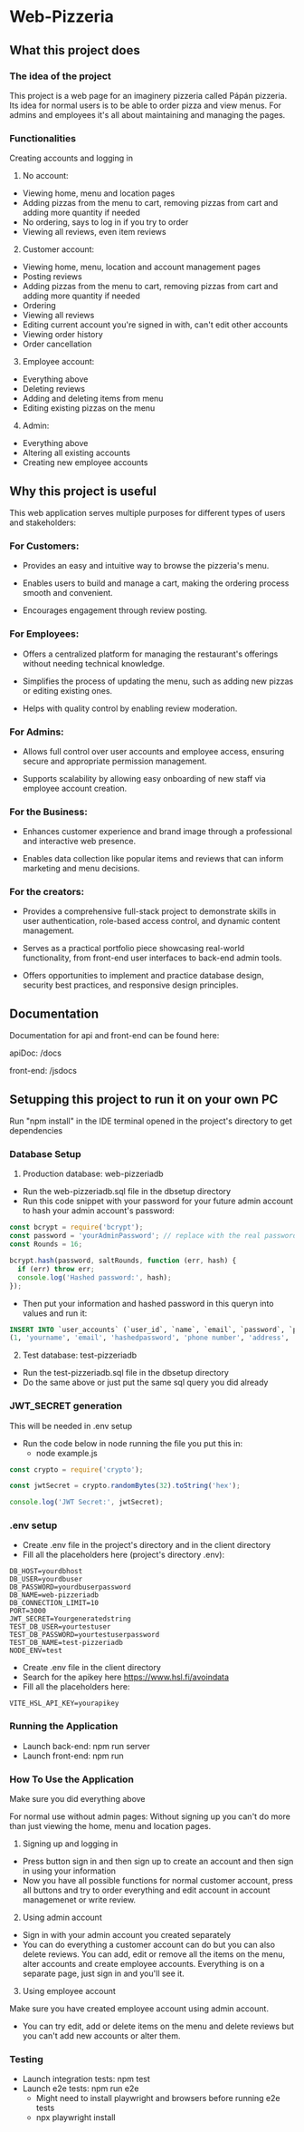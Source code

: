# Web-Pizzeria

## What this project does

### The idea of the project

This project is a web page for an imaginery pizzeria called Pápán pizzeria.
Its idea for normal users is to be able to order pizza and view menus. For admins and employees it's all about maintaining and managing the pages.

### Functionalities

Creating accounts and logging in

1. No account:

- Viewing home, menu and location pages
- Adding pizzas from the menu to cart, removing pizzas from cart and adding more quantity if needed
- No ordering, says to log in if you try to order
- Viewing all reviews, even item reviews

2. Customer account:

- Viewing home, menu, location and account management pages
- Posting reviews
- Adding pizzas from the menu to cart, removing pizzas from cart and adding more quantity if needed
- Ordering
- Viewing all reviews
- Editing current account you're signed in with, can't edit other accounts
- Viewing order history
- Order cancellation

3. Employee account:

- Everything above
- Deleting reviews
- Adding and deleting items from menu
- Editing existing pizzas on the menu

4. Admin:

- Everything above
- Altering all existing accounts
- Creating new employee accounts

## Why this project is useful

This web application serves multiple purposes for different types of users and stakeholders:

### For Customers:

- Provides an easy and intuitive way to browse the pizzeria's menu.

- Enables users to build and manage a cart, making the ordering process smooth and convenient.

- Encourages engagement through review posting.

### For Employees:

- Offers a centralized platform for managing the restaurant's offerings without needing technical knowledge.

- Simplifies the process of updating the menu, such as adding new pizzas or editing existing ones.

- Helps with quality control by enabling review moderation.

### For Admins:

- Allows full control over user accounts and employee access, ensuring secure and appropriate permission management.

- Supports scalability by allowing easy onboarding of new staff via employee account creation.

### For the Business:

- Enhances customer experience and brand image through a professional and interactive web presence.

- Enables data collection like popular items and reviews that can inform marketing and menu decisions.

### For the creators:

- Provides a comprehensive full-stack project to demonstrate skills in user authentication, role-based access control, and dynamic content management.

- Serves as a practical portfolio piece showcasing real-world functionality, from front-end user interfaces to back-end admin tools.

- Offers opportunities to implement and practice database design, security best practices, and responsive design principles.

## Documentation

Documentation for api and front-end can be found here:

apiDoc: /docs

front-end: /jsdocs

## Setupping this project to run it on your own PC

Run "npm install" in the IDE terminal opened in the project's directory to get dependencies

### Database Setup

1. Production database: web-pizzeriadb

- Run the web-pizzeriadb.sql file in the dbsetup directory
- Run this code snippet with your password for your future admin account to hash your admin account's password:

```js
const bcrypt = require('bcrypt');
const password = 'yourAdminPassword'; // replace with the real password
const Rounds = 16;

bcrypt.hash(password, saltRounds, function (err, hash) {
  if (err) throw err;
  console.log('Hashed password:', hash);
});
```

- Then put your information and hashed password in this queryn into values and run it:

```sql
INSERT INTO `user_accounts` (`user_id`, `name`, `email`, `password`, `phone_number`, `address`, `profile_picture`, `role`) VALUES
(1, 'yourname', 'email', 'hashedpassword', 'phone number', 'address', 'picture url','admin')
```

2. Test database: test-pizzeriadb

- Run the test-pizzeriadb.sql file in the dbsetup directory
- Do the same above or just put the same sql query you did already

### JWT_SECRET generation

This will be needed in .env setup

- Run the code below in node running the file you put this in:
  - node example.js

```js
const crypto = require('crypto');

const jwtSecret = crypto.randomBytes(32).toString('hex');

console.log('JWT Secret:', jwtSecret);
```

### .env setup

- Create .env file in the project's directory and in the client directory
- Fill all the placeholders here (project's directory .env):

```env
DB_HOST=yourdbhost
DB_USER=yourdbuser
DB_PASSWORD=yourdbuserpassword
DB_NAME=web-pizzeriadb
DB_CONNECTION_LIMIT=10
PORT=3000
JWT_SECRET=Yourgeneratedstring
TEST_DB_USER=yourtestuser
TEST_DB_PASSWORD=yourtestuserpassword
TEST_DB_NAME=test-pizzeriadb
NODE_ENV=test
```

- Create .env file in the client directory
- Search for the apikey here https://www.hsl.fi/avoindata
- Fill all the placeholders here:

```env
VITE_HSL_API_KEY=yourapikey
```

### Running the Application

- Launch back-end: npm run server
- Launch front-end: npm run

### How To Use the Application

Make sure you did everything above

For normal use without admin pages:
Without signing up you can't do more than just viewing the home, menu and location pages.

1. Signing up and logging in

- Press button sign in and then sign up to create an account and then sign in using your information
- Now you have all possible functions for normal customer account, press all buttons and try to order everything and edit account in account managemenet or write review.

2. Using admin account

- Sign in with your admin account you created separately
- You can do everything a customer account can do but you can also delete reviews. You can add, edit or remove all the items on the menu, alter accounts and create employee accounts. Everything is on a separate page, just sign in and you'll see it.

3. Using employee account

Make sure you have created employee account using admin account.

- You can try edit, add or delete items on the menu and delete reviews but you can't add new accounts or alter them.

### Testing

- Launch integration tests: npm test
- Launch e2e tests: npm run e2e
  - Might need to install playwright and browsers before running e2e tests
  - npx playwright install
